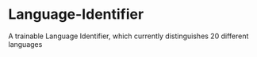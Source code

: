 # Language-Identifier
A trainable Language Identifier, which currently distinguishes 20 different languages
